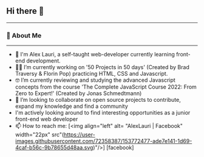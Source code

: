  

<!--
- 💬 Ask me about ...
-  ...

- ⚡ Fun fact: ...
-->

## Hi there 👋
---
### :rocket: About Me
---
- :wave: I'm Alex Lauri, a self-taught web-developer currently learning front-end development.
-  👨‍💻 I’m currently working on '50 Projects in 50 days' (Created by Brad Traversy & Florin Pop) practicing HTML, CSS and Javascript.
-  🤓 I’m currently reviewing and studying the advanced Javascript concepts from the course 'The Complete JavaScript Course 2022: From Zero to Expert!' (Created by Jonas Schmedtmann)
-  👯 I’m looking to collaborate on open source projects to contribute, expand my knowledge and find a community 
-  I'm actively looking around to find interesting opportunities as a junior front-end web developer
-  📫 How to reach me: 
[<img align="left" alt= "AlexLauri | Facebook" width="22px" src"(https://user-images.githubusercontent.com/72358387/153772477-ade7e141-1d69-4caf-b56c-9b78655d48aa.svg)"/>] [facebook]
